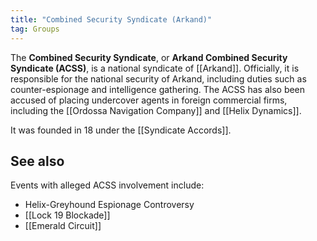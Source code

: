 ```yaml
---
title: "Combined Security Syndicate (Arkand)"
tag: Groups
---
```


The **Combined Security Syndicate**, or **Arkand Combined Security Syndicate (ACSS)**, is a national syndicate of [[Arkand]]. Officially, it is responsible for the national security of Arkand, including duties such as counter-espionage and intelligence gathering. The ACSS has also been accused of placing undercover agents in foreign commercial firms, including the [[Ordossa Navigation Company]] and [[Helix Dynamics]].

It was founded in 18 under the [[Syndicate Accords]].

## See also

Events with alleged ACSS involvement include:

- Helix-Greyhound Espionage Controversy
- [[Lock 19 Blockade]]
- [[Emerald Circuit]]
